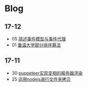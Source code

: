 # Blog
## 17-12
* 05 [简述事件模型与事件代理](./JS/事件模型与事件代理.md)
* 01 [重温大学部分排序算法](./算法/sort.md)
## 17-11
* 30 [puppeteer实现变相的服务器渲染](./puppeteer.md)
* 25 [运用nodejs进行文件夹拷贝](./nodejs文件夹拷贝.md)